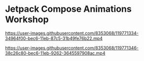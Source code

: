 # Jetpack Compose Animations Workshop


https://user-images.githubusercontent.com/8353068/119771334-34964f00-bec6-11eb-87c5-31b49fe76b22.mp4


https://user-images.githubusercontent.com/8353068/119771346-38c26c80-bec6-11eb-9262-3645597908ac.mp4

